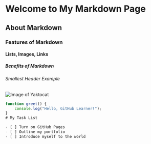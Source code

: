 # Welcome to My Markdown Page

## About Markdown

### Features of Markdown

#### Lists, Images, Links

##### Benefits of Markdown

###### Smallest Header Example

![Image of Yaktocat](https://octodex.github.com/images/yaktocat.png)

```javascript
function greet() {
    console.log("Hello, GitHub Learner!");
}
# My Task List

- [ ] Turn on GitHub Pages
- [ ] Outline my portfolio
- [ ] Introduce myself to the world




